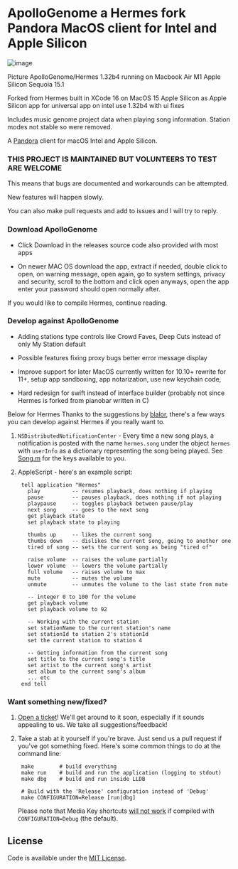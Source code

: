 ApolloGenome a Hermes fork Pandora MacOS client for Intel and Apple Silicon
======
![image](https://github.com/user-attachments/assets/9e8fdbfe-ff6c-4558-9993-4403acd2368b)

Picture ApolloGenome/Hermes 1.32b4 running on Macbook Air M1 Apple Silicon Sequoia 15.1

Forked from Hermes built in XCode 16 on MacOS 15 Apple Silicon as Apple Silicon app for universal app on intel use 1.32b4 with ui fixes

Includes music genome project data when playing song information. Station modes not stable so were removed.

A [Pandora](http://www.pandora.com/) client for macOS Intel and Apple Silicon.

### THIS PROJECT IS MAINTAINED BUT VOLUNTEERS TO TEST ARE WELCOME

This means that bugs are documented and workarounds can be attempted.

New features will happen slowly.

You can also make pull requests and add to issues and I will try to reply.

### Download ApolloGenome

- Click Download in the releases source code also provided with most apps

- On newer MAC OS download the app, extract if needed, double click to open, on warning message, open again, go to system settings, privacy and security, scroll to the bottom and click open anyways, open the app enter your password should open normally after.

If you would like to compile Hermes, continue reading.

### Develop against ApolloGenome

- Adding stations type controls like Crowd Faves, Deep Cuts instead of only My Station default
  
- Possible features fixing proxy bugs better error message display

- Improve support for later MacOS currently written for 10.10+ rewrite for 11+, setup app sandboxing, app notarization, use new keychain code, 

- Hard redesign for swift instead of interface builder (probably not since Hermes is forked from pianobar written in C)

Below for Hermes
Thanks to the suggestions by [blalor](https://github.com/blalor), there's a few
ways you can develop against Hermes if you really want to.

1. `NSDistributedNotificationCenter` - Every time a new song plays, a
   notification is posted with the name `hermes.song` under the object `hermes`
   with `userInfo` as a dictionary representing the song being played. See
   [Song.m](https://github.com/HermesApp/Hermes/blob/master/Sources/Pandora/Song.m#L29)
   for the keys available to you.

2. AppleScript - here's an example script:

        tell application "Hermes"
          play          -- resumes playback, does nothing if playing
          pause         -- pauses playback, does nothing if not playing
          playpause     -- toggles playback between pause/play
          next song     -- goes to the next song
          get playback state
          set playback state to playing

          thumbs up     -- likes the current song
          thumbs down   -- dislikes the current song, going to another one
          tired of song -- sets the current song as being "tired of"

          raise volume  -- raises the volume partially
          lower volume  -- lowers the volume partially
          full volume   -- raises volume to max
          mute          -- mutes the volume
          unmute        -- unmutes the volume to the last state from mute

          -- integer 0 to 100 for the volume
          get playback volume
          set playback volume to 92

          -- Working with the current station
          set stationName to the current station's name
          set stationId to station 2's stationId
          set the current station to station 4

          -- Getting information from the current song
          set title to the current song's title
          set artist to the current song's artist
          set album to the current song's album
          ... etc
        end tell

### Want something new/fixed?

1. [Open a ticket](https://github.com/HermesApp/Hermes/issues)! We'll get
   around to it soon, especially if it sounds appealing to us. We take all
   suggestions/feedback!

2. Take a stab at it yourself if you're brave. Just send us a pull request if
   you've got something fixed. Here's some common things to do at the command
   line:

        make        # build everything
        make run    # build and run the application (logging to stdout)
        make dbg    # build and run inside LLDB

        # Build with the 'Release' configuration instead of 'Debug'
        make CONFIGURATION=Release [run|dbg]

   Please note that Media Key shortcuts
   [will not work](https://github.com/nevyn/SPMediaKeyTap/blob/master/SPMediaKeyTap.m#L108)
   if compiled with `CONFIGURATION=Debug` (the default).

## License

Code is available under the [MIT
License](https://github.com/HermesApp/Hermes/blob/master/LICENSE).
